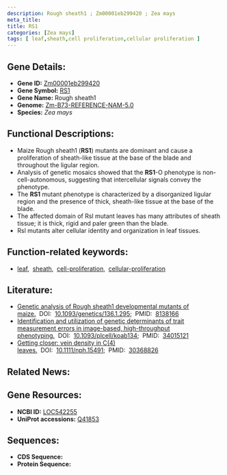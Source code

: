 ```yaml
---
description: Rough sheath1 ; Zm00001eb299420 ; Zea mays
meta_title:
title: RS1
categories: [Zea mays]
tags: [ leaf,sheath,cell proliferation,cellular proliferation ]
---
```


## Gene Details:
- **Gene ID:**	[Zm00001eb299420](https://www.maizegdb.org/gene_center/gene/Zm00001eb299420)
- **Gene Symbol:** <u>RS1</u>
- **Gene Name:** Rough sheath1
- **Genome:** [Zm-B73-REFERENCE-NAM-5.0](https://www.maizegdb.org/genome/assembly/Zm-B73-REFERENCE-NAM-5.0)
- **Species:** *Zea mays*

## Functional Descriptions:
   - Maize Rough sheath1 (**RS1**) mutants are dominant and cause a proliferation of sheath-like tissue at the base of the blade and throughout the ligular region.
   - Analysis of genetic mosaics showed that the **RS1**-O phenotype is non-cell-autonomous, suggesting that intercellular signals convey the phenotype.
   - The **RS1** mutant phenotype is characterized by a disorganized ligular region and the presence of thick, sheath-like tissue at the base of the blade.
   - The affected domain of Rsl mutant leaves has many attributes of sheath tissue; it is thick, rigid and paler green than the blade.
   - Rsl mutants alter cellular identity and organization in leaf tissues.

## Function-related keywords:
- [leaf](/tags/leaf/),&nbsp;&nbsp;[sheath](/tags/sheath/),&nbsp;&nbsp;[cell-proliferation](/tags/cell-proliferation/),&nbsp;&nbsp;[cellular-proliferation](/tags/cellular-proliferation/)

## Literature:
   - [Genetic analysis of Rough sheath1 developmental mutants of maize.]( https://academic.oup.com/genetics/article/136/1/295/6012255?login=true)&nbsp;&nbsp;DOI:&nbsp;&nbsp;[10.1093/genetics/136.1.295](https://academic.oup.com/genetics/article/136/1/295/6012255?login=true);&nbsp;&nbsp;PMID:&nbsp;&nbsp;[8138166](https://pubmed.ncbi.nlm.nih.gov/8138166/)
   - [Identification and utilization of genetic determinants of trait measurement errors in image-based, high-throughput phenotyping.]( https://academic.oup.com/plcell/article/33/8/2562/6279089)&nbsp;&nbsp;DOI:&nbsp;&nbsp;[10.1093/plcell/koab134](https://academic.oup.com/plcell/article/33/8/2562/6279089);&nbsp;&nbsp;PMID:&nbsp;&nbsp;[34015121](https://pubmed.ncbi.nlm.nih.gov/34015121/)
   - [Getting closer: vein density in C(4) leaves.]( https://nph.onlinelibrary.wiley.com/doi/10.1111/nph.15491)&nbsp;&nbsp;DOI:&nbsp;&nbsp;[10.1111/nph.15491](https://nph.onlinelibrary.wiley.com/doi/10.1111/nph.15491);&nbsp;&nbsp;PMID:&nbsp;&nbsp;[30368826](https://pubmed.ncbi.nlm.nih.gov/30368826/)

## Related News:

## Gene Resources:
- **NCBI ID:** [LOC542255](https://www.ncbi.nlm.nih.gov/gene/?term=LOC542255)
- **UniProt accessions:** [Q41853](https://www.uniprot.org/uniprotkb/Q41853/entry)



## Sequences:
- **CDS Sequence:**
- **Protein Sequence:**

